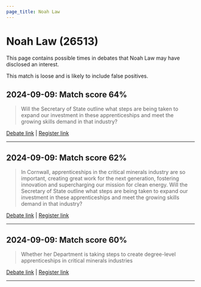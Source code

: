 ```yaml
---
page_title: Noah Law
---
```


# Noah Law  (26513)

This page contains possible times in debates that Noah Law may have disclosed an interest.

This match is loose and is likely to include false positives. 



## 2024-09-09: Match score 64%

>Will the Secretary of State outline what steps are being taken to expand our investment in these apprenticeships and meet the growing skills demand in that industry?

[Debate link](https://www.theyworkforyou.com/debates/?id=2024-09-09b.554.6) | [Register link](https://www.theyworkforyou.com/mp/26513/register)


---



## 2024-09-09: Match score 62%

>In Cornwall, apprenticeships in the critical minerals industry are so important, creating great work for the next generation, fostering innovation and supercharging our mission for clean energy. Will the Secretary of State outline what steps are being taken to expand our investment in these apprenticeships and meet the growing skills demand in that industry?

[Debate link](https://www.theyworkforyou.com/debates/?id=2024-09-09b.554.6) | [Register link](https://www.theyworkforyou.com/mp/26513/register)


---



## 2024-09-09: Match score 60%

>Whether her Department is taking steps to create degree-level apprenticeships in critical minerals industries

[Debate link](https://www.theyworkforyou.com/debates/?id=2024-09-09b.554.4) | [Register link](https://www.theyworkforyou.com/mp/26513/register)


---

